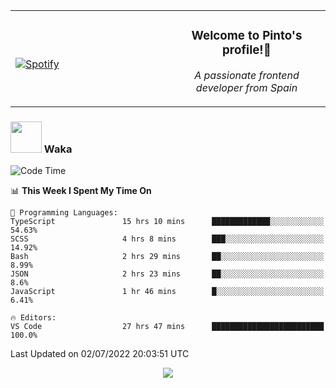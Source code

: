 <table width="100%" align="center"> 
  <tr>
  <td width="50%">
      
&nbsp; <br> [![Spotify](https://novatorem-zeta-rust.vercel.app/api/spotify)](https://open.spotify.com/user/novatorem-zeta-rust)

  </td>
  <td width="50%">
    <h3 align="center">Welcome to Pinto's profile!👋</h3>
    <p align="center"><em>A passionate frontend developer from Spain</em></p>
  </td>
  </table>

### <img src="https://media.giphy.com/media/VgCDAzcKvsR6OM0uWg/giphy.gif" width="50"> Waka

  <!--START_SECTION:waka-->
![Code Time](http://img.shields.io/badge/Code%20Time-606%20hrs%2015%20mins-blue)

📊 **This Week I Spent My Time On** 

```text
💬 Programming Languages: 
TypeScript               15 hrs 10 mins      █████████████░░░░░░░░░░░░   54.63% 
SCSS                     4 hrs 8 mins        ███░░░░░░░░░░░░░░░░░░░░░░   14.92% 
Bash                     2 hrs 29 mins       ██░░░░░░░░░░░░░░░░░░░░░░░   8.99% 
JSON                     2 hrs 23 mins       ██░░░░░░░░░░░░░░░░░░░░░░░   8.6% 
JavaScript               1 hr 46 mins        █░░░░░░░░░░░░░░░░░░░░░░░░   6.41%

🔥 Editors: 
VS Code                  27 hrs 47 mins      █████████████████████████   100.0%

```


 Last Updated on 02/07/2022 20:03:51 UTC
<!--END_SECTION:waka-->

<div align="center">
<img src="https://github-readme-stats-gilt-tau.vercel.app/api/top-langs/?username=pinto-hub&layout=compact&theme=dracula" />
</div>
